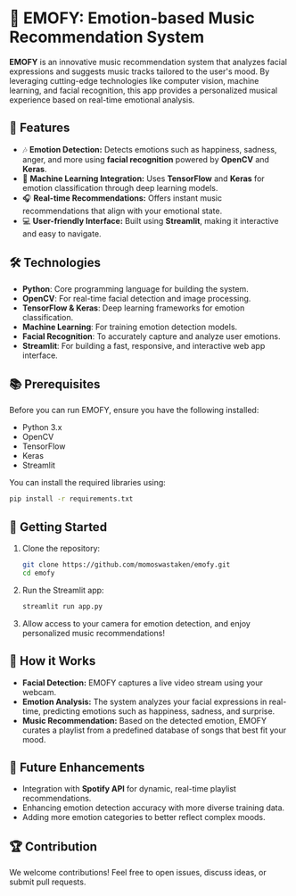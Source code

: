 # 🎵 EMOFY: Emotion-based Music Recommendation System

**EMOFY** is an innovative music recommendation system that analyzes facial expressions and suggests music tracks tailored to the user's mood. By leveraging cutting-edge technologies like computer vision, machine learning, and facial recognition, this app provides a personalized musical experience based on real-time emotional analysis.

## 🌟 Features
- 🎶 **Emotion Detection:** Detects emotions such as happiness, sadness, anger, and more using **facial recognition** powered by **OpenCV** and **Keras**.
- 🤖 **Machine Learning Integration:** Uses **TensorFlow** and **Keras** for emotion classification through deep learning models.
- 🎧 **Real-time Recommendations:** Offers instant music recommendations that align with your emotional state.
- 💻 **User-friendly Interface:** Built using **Streamlit**, making it interactive and easy to navigate.

## 🛠️ Technologies
- **Python**: Core programming language for building the system.
- **OpenCV**: For real-time facial detection and image processing.
- **TensorFlow & Keras**: Deep learning frameworks for emotion classification.
- **Machine Learning**: For training emotion detection models.
- **Facial Recognition**: To accurately capture and analyze user emotions.
- **Streamlit**: For building a fast, responsive, and interactive web app interface.

## 📚 Prerequisites
Before you can run EMOFY, ensure you have the following installed:
- Python 3.x
- OpenCV
- TensorFlow
- Keras
- Streamlit

You can install the required libraries using:
```bash
pip install -r requirements.txt
```

## 🚀 Getting Started
1. Clone the repository:
   ```bash
   git clone https://github.com/momoswastaken/emofy.git
   cd emofy
   ```
2. Run the Streamlit app:
   ```bash
   streamlit run app.py
   ```
3. Allow access to your camera for emotion detection, and enjoy personalized music recommendations!

## 🤔 How it Works
- **Facial Detection:** EMOFY captures a live video stream using your webcam.
- **Emotion Analysis:** The system analyzes your facial expressions in real-time, predicting emotions such as happiness, sadness, and surprise.
- **Music Recommendation:** Based on the detected emotion, EMOFY curates a playlist from a predefined database of songs that best fit your mood.

## 🤩 Future Enhancements
- Integration with **Spotify API** for dynamic, real-time playlist recommendations.
- Enhancing emotion detection accuracy with more diverse training data.
- Adding more emotion categories to better reflect complex moods.

## 🏆 Contribution
We welcome contributions! Feel free to open issues, discuss ideas, or submit pull requests.

